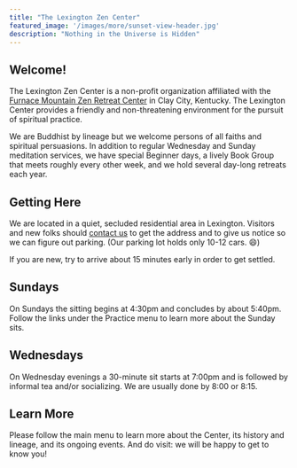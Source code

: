```yaml
---
title: "The Lexington Zen Center"
featured_image: '/images/more/sunset-view-header.jpg'
description: "Nothing in the Universe is Hidden"
---
```


## Welcome!

The Lexington Zen Center is a non-profit organization affiliated with the <a href="http://www.furnacemountainzen.org/" target="_blank"> Furnace Mountain Zen Retreat Center</a> in Clay City, Kentucky.  The Lexington Center provides a friendly and non-threatening environment for the pursuit of spiritual practice.

We are Buddhist by lineage but we welcome persons of all faiths and spiritual persuasions.  In addition to regular Wednesday and Sunday meditation services, we have special Beginner days, a lively Book Group that meets roughly every other week, and we hold several day-long retreats each year.

## Getting Here

We are located in a quiet, secluded residential area in Lexington.  Visitors and new folks should <a href="/contact">contact us</a> to get the address and to give us notice so we can figure out parking.  (Our parking lot holds only 10-12 cars. :smile:)

If you are new, try to arrive about 15 minutes early in order to get settled.
  
## Sundays

On Sundays the sitting begins at 4:30pm and concludes by about 5:40pm.  Follow the links under the Practice menu to learn more about the Sunday sits.

## Wednesdays

On Wednesday evenings a 30-minute sit starts at 7:00pm and is followed by informal tea and/or socializing.  We are usually done by 8:00 or 8:15.

## Learn More

Please follow the main menu to learn more about the Center, its history and lineage, and its ongoing events.  And do visit:  we will be happy to get to know you!

